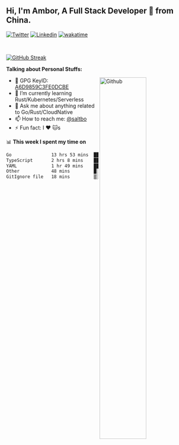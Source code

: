 ## Hi, I'm Ambor, A Full Stack Developer 🚀 from China.

[![Twitter](https://img.shields.io/badge/-saltbo-1ca0f1?style=flat&logo=twitter&logoColor=white)](https://twitter.com/rdsaltbo)
[![Linkedin](https://img.shields.io/badge/-saltbo-blue?style=flat&logo=Linkedin&logoColor=white)](https://www.linkedin.com/in/saltbo/)
[![wakatime](https://wakatime.com/badge/user/f82b1c77-faab-48cd-aef5-a12c0aff104b.svg)](https://wakatime.com/@f82b1c77-faab-48cd-aef5-a12c0aff104b)

&nbsp;  

[![GitHub Streak](http://github-readme-streak-stats.herokuapp.com?user=saltbo&hide_border=true&date_format=M%20j%5B%2C%20Y%5D)](https://git.io/streak-stats)

**Talking about Personal Stuffs:**
<!-- Any image aligned to the right. Beware the width  -->
<img width="50%" align="right" alt="Github" src="https://raw.githubusercontent.com/saltbo/saltbo/master/images/git-header.svg" />

- 🤘 GPG KeyID: [A6D9859C3FE0DCBE](https://saltbo.cn/pgp_keys.asc)
- 🌱 I’m currently learning Rust/Kubernetes/Serverless
- 💬 Ask me about anything related to Go/Rust/CloudNative
- 📫 How to reach me: [@saltbo](https://t.me/saltbo)
- ⚡ Fun fact: I :heart: :cat:s


📊 **This week I spent my time on**
<!--START_SECTION:waka-->

```txt
Go               13 hrs 53 mins  █████████████████▓░░░░░░░   70.99 %
TypeScript       2 hrs 8 mins    ██▓░░░░░░░░░░░░░░░░░░░░░░   10.98 %
YAML             1 hr 49 mins    ██▒░░░░░░░░░░░░░░░░░░░░░░   09.34 %
Other            48 mins         █░░░░░░░░░░░░░░░░░░░░░░░░   04.12 %
GitIgnore file   18 mins         ▒░░░░░░░░░░░░░░░░░░░░░░░░   01.62 %
```

<!--END_SECTION:waka-->

